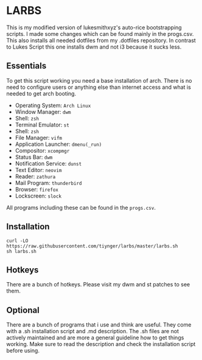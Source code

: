 # LARBS
This is my modified version of lukesmithxyz's auto-rice bootstrapping scripts.
I made some changes which can be found mainly in the progs.csv.
This also installs all needed dotfiles from my .dotfiles repository.
In contrast to Lukes Script this one installs dwm and not i3 because it sucks less.

## Essentials
To get this script working you need a base installation of arch.
There is no need to configure users or anything else than internet access and what is needed to get arch booting.

- Operating System: ```Arch Linux```
- Window Manager: ```dwm```
- Shell: ```zsh```
- Terminal Emulator: ```st```
- Shell: ```zsh```
- File Manager: ```vifm```
- Application Launcher: ```dmenu(_run)```
- Compositor: ```xcompmgr```
- Status Bar: ```dwm```
- Notification Service: ```dunst```
- Text Editor: ```neovim```
- Reader: ```zathura```
- Mail Program: ```thunderbird```
- Browser: ```firefox```
- Lockscreen: ```slock```

All programs including these can be found in the ```progs.csv```.

## Installation
```
curl -LO https://raw.githubusercontent.com/tiynger/larbs/master/larbs.sh
sh larbs.sh
```
## Hotkeys
There are a bunch of hotkeys. Please visit my dwm and st patches to see them.

## Optional
There are a bunch of programs that i use and think are useful.
They come with a .sh installation script and .md description.
The .sh files are not actively maintained and are more a general guideline how to get things working.
Make sure to read the description and check the installation script before using.
